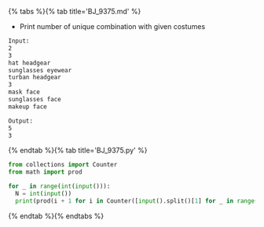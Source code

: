 {% tabs %}{% tab title='BJ_9375.md' %}

* Print number of unique combination with given costumes

```txt
Input:
2
3
hat headgear
sunglasses eyewear
turban headgear
3
mask face
sunglasses face
makeup face

Output:
5
3
```

{% endtab %}{% tab title='BJ_9375.py' %}

```py
from collections import Counter
from math import prod

for _ in range(int(input())):
  N = int(input())
  print(prod(i + 1 for i in Counter([input().split()[1] for _ in range(N)]).values()) - 1)
```

{% endtab %}{% endtabs %}
